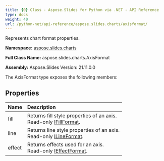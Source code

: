 ```yaml
---
title: {0} Class - Aspose.Slides for Python via .NET - API Reference
type: docs
weight: 40
url: /python-net/api-reference/aspose.slides.charts/axisformat/
---
```


Represents chart format properties.

**Namespace:** [aspose.slides.charts](/python-net/api-reference/aspose.slides.charts/)

**Full Class Name:** aspose.slides.charts.AxisFormat

**Assembly:**  Aspose.Slides Version: 21.11.0.0

The AxisFormat type exposes the following members:
## **Properties**
|**Name**|**Description**|
| :- | :- |
|fill|Returns fill style properties of an axis.<br/>            Read-only [IFillFormat](/python-net/api-reference/aspose.slides/ifillformat/).|
|line|Returns line style properties of an axis.<br/>            Read-only [ILineFormat](/python-net/api-reference/aspose.slides/ilineformat/).|
|effect|Returns effects used for an axis.<br/>            Read-only [IEffectFormat](/python-net/api-reference/aspose.slides/ieffectformat/).|
